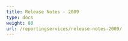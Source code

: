 ```yaml
---
title: Release Notes - 2009
type: docs
weight: 80
url: /reportingservices/release-notes-2009/
---
```



